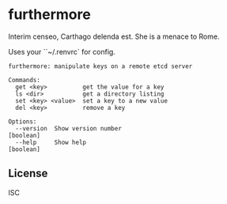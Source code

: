 # furthermore

Interim censeo, Carthago delenda est. She is a menace to Rome.

Uses your ``~/.renvrc` for config.

```
furthermore: manipulate keys on a remote etcd server

Commands:
  get <key>          get the value for a key
  ls <dir>           get a directory listing
  set <key> <value>  set a key to a new value
  del <key>          remove a key

Options:
  --version  Show version number                                       [boolean]
  --help     Show help                                                 [boolean]
```

## License

ISC
